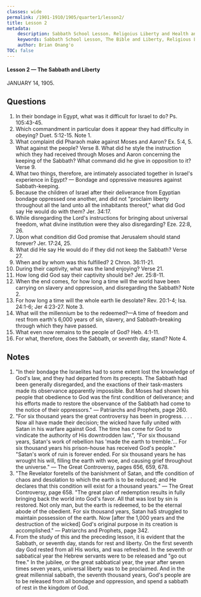 ```yaml
---
classes: wide
permalink: /1901-1910/1905/quarter1/lesson2/
title: Lesson 2
metadata:
    description: Sabbath School Lesson. Religoius Liberty and Health and Temperance. Lesson 2 -The Sabbath and Liberty January 14, 1905.
    keywords: Sabbath School Lesson, The Bible and Liberty, Religious Liberty, Freedom of Consience, debt bondage
    author: Brian Onang'o
TOC: false
---
```


#### Lesson 2 — The Sabbath and Liberty

JANUARY 14, 1905.

## Questions

1. In their bondage in Egypt, what was it difficult for Israel to do? Ps. 105:43-45.
2. Which commandment in particular does it appear they had difficulty in obeying? Duet. 5:12-15. Note 1.
3. What complaint did Pharaoh make against Moses and Aaron? Ex. 5:4, 5. What against the people? Verse 8. What did he style the instruction which they had received through Moses and Aaron concerning the keeping of the Sabbath? What command did he give in opposition to it? Verse 9.
4. What two things, therefore, are intimately associated together in Israel's experience in Egypt? — Bondage and oppressive measures against Sabbath-keeping.
5. Because the children of Israel after their deliverance from Egyptian bondage oppressed one another, and did not "proclaim liberty throughout all the land unto all the inhabitants thereof," what did God say He would do with them? Jer. 34:17.
6. While disregarding the Lord's instructions for bringing about universal freedom, what divine institution were they also disregarding? Eze. 22:8, 26.
7. Upon what condition did God promise that Jerusalem should stand forever? Jer. 17:24, 25.
8. What did He say He would do if they did not keep the Sabbath? Verse 27.
9. When and by whom was this fulfilled? 2 Chron. 36:11-21.
10. During their captivity, what was the land enjoying? Verse 21.
11. How long did God say their captivity should be? Jer. 25:8-11.
12. When the end comes, for how long a time will the world have been carrying on slavery and oppression, and disregarding the Sabbath? Note 2.
13. For how long a time will the whole earth lie desolate? Rev. 20:1-4; Isa. 24:1-6; Jer 4:23-27. Note 3.
14. What will the millennium be to the redeemed?—A time of freedom and rest from earth's 6,000 years of sin, slavery, and Sabbath-breaking through which they have passed.
15. What even now remains to the people of God? Heb. 4:1-11.
16. For what, therefore, does the Sabbath, or seventh day, stand? Note 4.

## Notes

1. "In their bondage the Israelites had to some extent lost the knowledge of God's law, and they had departed from its precepts. The Sabbath had been generally disregarded, and the exactions of their task-masters made its observance apparently impossible. But Moses had shown his people that obedience to God was the first condition of deliverance; and his efforts made to restore the observance of the Sabbath
had come to the notice of their oppressors." — Patriarchs and Prophets, page 260.
2. "For six thousand years the great controversy has been in progress. . . . Now all have made their decision; the wicked have fully united with Satan in his warfare against God. The time has come for God to vindicate the authority of His downtrodden law.", "For six thousand years, Satan's work of rebellion has 'made the earth to tremble.'... For six thousand years his prison-house has received God's people." "Satan's work of ruin is forever ended. For six thousand years he has wrought his will, filling the earth with woe, and causing grief throughout the universe." — The Great Controversy, pages 656, 659, 678.
3. "The Revelator foretells of the banishment of Satan, and tffe condition of chaos and desolation to which the earth is to be reduced; and He declares that this condition will exist for a thousand years." — The Great Controversy, page 658. "The great plan of redemption results in fully bringing back the world into God's favor. All that was lost by sin is restored. Not only man, but the earth is redeemed, to be
the eternal abode of the obedient. For six thousand years, Satan haS struggled to maintain possession of the earth. Now [after the 1,000 years and the destruction of the wicked] God's original purpose in its creation is accomplished." — Patriarchs and Prophets, page 342.
4. From the study of this and the preceding lesson, it is evident that the Sabbath, or seventh day, stands for rest and liberty. On the first seventh day God rested from all His works, and was refreshed. In the seventh or sabbatical year the Hebrew servants were to be released and "go out free." In the jubilee, or the great sabbatical year, the year after seven times seven years, universal liberty was to be proclaimed. And in the great millennial sabbath, the seventh thousand years, God's people are to be released from all bondage and oppression, and spend a sabbath of rest in the kingdom of God.
